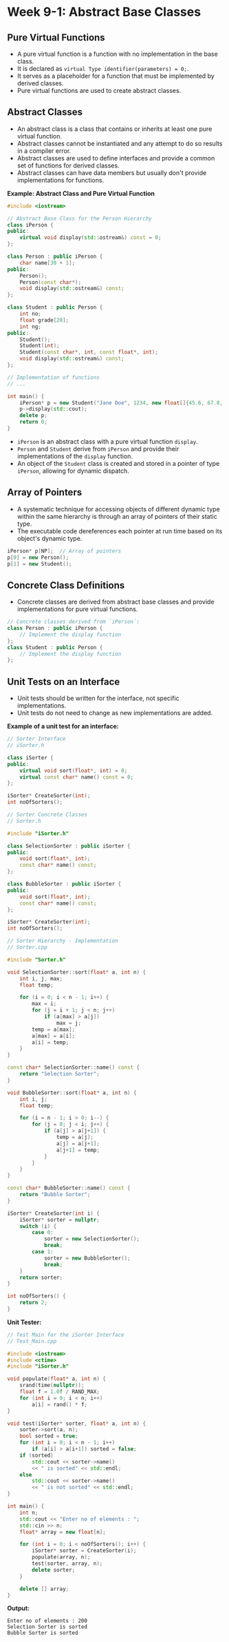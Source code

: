# Week 9-1: Abstract Base Classes

## Pure Virtual Functions

   - A pure virtual function is a function with no implementation in the base class.
   - It is declared as `virtual Type identifier(parameters) = 0;`.
   - It serves as a placeholder for a function that must be implemented by derived classes.
   - Pure virtual functions are used to create abstract classes.

## Abstract Classes

   - An abstract class is a class that contains or inherits at least one pure virtual function.
   - Abstract classes cannot be instantiated and any attempt to do so results in a compiler error.
   - Abstract classes are used to define interfaces and provide a common set of functions for derived classes.
   - Abstract classes can have data members but usually don't provide implementations for functions.

**Example: Abstract Class and Pure Virtual Function**

```cpp
#include <iostream>

// Abstract Base Class for the Person Hierarchy
class iPerson {
public:
    virtual void display(std::ostream&) const = 0;
};

class Person : public iPerson {
    char name[30 + 1];
public:
    Person();
    Person(const char*);
    void display(std::ostream&) const;
};

class Student : public Person {
    int no;
    float grade[20];
    int ng;
public:
    Student();
    Student(int);
    Student(const char*, int, const float*, int);
    void display(std::ostream&) const;
};

// Implementation of functions
// ...

int main() {
    iPerson* p = new Student("Jane Doe", 1234, new float[]{45.6, 67.8, 89.5}, 3);
    p->display(std::cout);
    delete p;
    return 0;
}
```

- `iPerson` is an abstract class with a pure virtual function `display`.
- `Person` and `Student` derive from `iPerson` and provide their implementations of the `display` function.
- An object of the `Student` class is created and stored in a pointer of type `iPerson`, allowing for dynamic dispatch.

## Array of Pointers

   - A systematic technique for accessing objects of different dynamic type within the same hierarchy is through an array of pointers of their static type.
   - The executable code dereferences each pointer at run time based on its object's dynamic type.

```cpp
iPerson* p[NP];  // Array of pointers
p[0] = new Person();
p[1] = new Student();
```

## Concrete Class Definitions
   - Concrete classes are derived from abstract base classes and provide implementations for pure virtual functions.

```cpp
// Concrete classes derived from `iPerson`:
class Person : public iPerson {
    // Implement the display function
};
class Student : public Person {
    // Implement the display function
};
```

## Unit Tests on an Interface
   - Unit tests should be written for the interface, not specific implementations.
   - Unit tests do not need to change as new implementations are added.

**Example of a unit test for an interface:**
```cpp
// Sorter Interface
// iSorter.h

class iSorter {
public:
    virtual void sort(float*, int) = 0;
    virtual const char* name() const = 0;
};

iSorter* CreateSorter(int);
int noOfSorters();

// Sorter Concrete Classes
// Sorter.h

#include "iSorter.h"

class SelectionSorter : public iSorter {
public:
    void sort(float*, int);
    const char* name() const;
};

class BubbleSorter : public iSorter {
public:
    void sort(float*, int);
    const char* name() const;
};

iSorter* CreateSorter(int);
int noOfSorters();

// Sorter Hierarchy - Implementation
// Sorter.cpp

#include "Sorter.h"

void SelectionSorter::sort(float* a, int n) {
    int i, j, max;
    float temp;

    for (i = 0; i < n - 1; i++) {
        max = i;
        for (j = i + 1; j < n; j++)
            if (a[max] > a[j])
                max = j;
        temp = a[max];
        a[max] = a[i];
        a[i] = temp;
    }
}

const char* SelectionSorter::name() const {
    return "Selection Sorter";
}

void BubbleSorter::sort(float* a, int n) {
    int i, j;
    float temp;

    for (i = n - 1; i > 0; i--) {
        for (j = 0; j < i; j++) {
            if (a[j] > a[j+1]) {
                temp = a[j];
                a[j] = a[j+1];
                a[j+1] = temp;
            }
        }
    }
}

const char* BubbleSorter::name() const {
    return "Bubble Sorter";
}

iSorter* CreateSorter(int i) {
    iSorter* sorter = nullptr;
    switch (i) {
        case 0:
            sorter = new SelectionSorter();
            break;
        case 1:
            sorter = new BubbleSorter();
            break;
    }
    return sorter;
}

int noOfSorters() {
    return 2;
}
```

**Unit Tester:**
```cpp
// Test Main for the iSorter Interface
// Test_Main.cpp

#include <iostream>
#include <ctime>
#include "iSorter.h"

void populate(float* a, int n) {
    srand(time(nullptr));
    float f = 1.0f / RAND_MAX;
    for (int i = 0; i < n; i++)
        a[i] = rand() * f;
}

void test(iSorter* sorter, float* a, int n) {
    sorter->sort(a, n);
    bool sorted = true;
    for (int i = 0; i < n - 1; i++)
        if (a[i] > a[i+1]) sorted = false;
    if (sorted)
        std::cout << sorter->name()
        << " is sorted" << std::endl;
    else
        std::cout << sorter->name()
        << " is not sorted" << std::endl;
}

int main() {
    int n;
    std::cout << "Enter no of elements : ";
    std::cin >> n;
    float* array = new float[n];

    for (int i = 0; i < noOfSorters(); i++) {
        iSorter* sorter = CreateSorter(i);
        populate(array, n);
        test(sorter, array, n);
        delete sorter;
    }

    delete [] array;
}
```

**Output:**
```
Enter no of elements : 200
Selection Sorter is sorted
Bubble Sorter is sorted
```

